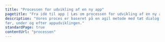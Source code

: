 ```yaml
---
title: "Processen for udvikling af en ny app"
pagetitle: "Fra idé til app | Læs om processen for udvikling af en ny app"
description: "Vores proces er baseret på en agil metode med tæt dialog og et nært samarbejde både
før, under og efter appudviklingen."
standardPage: true
contentUrl: "processen"
---
```

